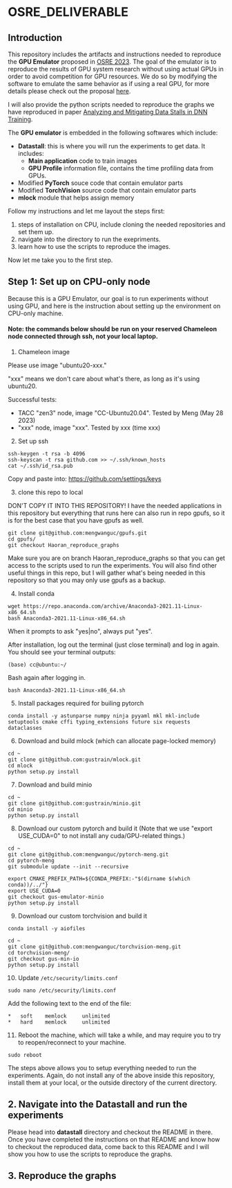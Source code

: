 # OSRE_DELIVERABLE
## Introduction
This repository includes the artifacts and instructions needed to reproduce the **GPU Emulator** proposed in [OSRE 2023](https://ucsc-ospo.github.io/project/osre23/utexas/gpuemulator/). The goal of the emulator is to reproduce the results of GPU system research without using actual GPUs in order to avoid competition for GPU resources. We do so by modifying the software to emulate the same behavior as if using a real GPU, for more details please check out the proposal [here](https://docs.google.com/document/d/1CcNbvbNAmY0XkV9ckjHnILdMh92h1wqLUYqpT6qIsZY/edit). 

I will also provide the python scripts needed to reproduce the graphs we have reproduced in paper [Analyzing and Mitigating Data Stalls in DNN Training](chrome-extension://efaidnbmnnnibpcajpcglclefindmkaj/https://vldb.org/pvldb/vol14/p771-mohan.pdf). 

The **GPU emulator** is embedded in the following softwares which include: 
* **Datastall**: this is where you will run the experiments to get data. It includes: 
  * **Main application** code to train images
  * **GPU Profile** information file, contains the time profiling data from GPUs. 
* Modified **PyTorch** souce code that contain emulator parts
* Modified **TorchVision** source code that contain emulator parts
* **mlock** module that helps assign memory

Follow my instructions and let me layout the steps first: 
1.  steps of installation on CPU, include cloning the needed repositories and set them up. 
2.  navigate into the directory to run the exepriments. 
3. learn how to use the scripts to reproduce the images. 

Now let me take you to the first step. 
## Step 1: Set up on CPU-only node
Because this is a GPU Emulator, our goal is to run experiments without using GPU, and here is the instruction about setting up the environment on CPU-only machine. 
#### Note: the commands below should be run on your reserved Chameleon node connected through ssh, not your local laptop.

1. Chameleon image

Please use image "ubuntu20-xxx."

"xxx" means we don't care about what's there, as long as it's using ubuntu20.

Successful tests:
- TACC "zen3" node, image "CC-Ubuntu20.04". Tested by Meng (May 28 2023)
- "xxx" node, image "xxx". Tested by xxx (time xxx)

2. Set up ssh
```
ssh-keygen -t rsa -b 4096
ssh-keyscan -t rsa github.com >> ~/.ssh/known_hosts
cat ~/.ssh/id_rsa.pub
```

Copy and paste into: https://github.com/settings/keys

3. clone this repo to local

DON'T COPY IT INTO THIS REPOSITORY! I have the needed applications in this repository but everything that runs here can also run in repo gpufs, so it is for the best case that you have gpufs as well. 

```
git clone git@github.com:mengwanguc/gpufs.git
cd gpufs/
git checkout Haoran_reproduce_graphs
```
Make sure you are on branch Haoran_reproduce_graphs so that you can get access to the scripts used to run the experiments. You will also find other useful things in this repo, but I will gather what's being needed in this repository so that you may only use gpufs as a backup. 

4. Install conda

```
wget https://repo.anaconda.com/archive/Anaconda3-2021.11-Linux-x86_64.sh
bash Anaconda3-2021.11-Linux-x86_64.sh
```

When it prompts to ask "yes|no", always put "yes".

After installation, log out the terminal (just close terminal) and log in again. You should see your terminal outputs:

```
(base) cc@ubuntu:~/
```
Bash again after logging in. 
```
bash Anaconda3-2021.11-Linux-x86_64.sh
```

5. Install packages required for builing pytorch

```
conda install -y astunparse numpy ninja pyyaml mkl mkl-include setuptools cmake cffi typing_extensions future six requests dataclasses
```


6. Download and build mlock (which can allocate page-locked memory)

```
cd ~
git clone git@github.com:gustrain/mlock.git
cd mlock
python setup.py install
```

7. Download and build minio

```
cd ~
git clone git@github.com:gustrain/minio.git
cd minio
python setup.py install
```



8. Download our custom pytorch and build it (Note that we use "export USE_CUDA=0" to not install any cuda/GPU-related things.)

```
cd ~
git clone git@github.com:mengwanguc/pytorch-meng.git
cd pytorch-meng
git submodule update --init --recursive

export CMAKE_PREFIX_PATH=${CONDA_PREFIX:-"$(dirname $(which conda))/../"}
export USE_CUDA=0
git checkout gus-emulator-minio
python setup.py install
```

9. Download our custom torchvision and build it

```
conda install -y aiofiles

cd ~
git clone git@github.com:mengwanguc/torchvision-meng.git
cd torchvision-meng/
git checkout gus-min-io
python setup.py install
```

10. Update `/etc/security/limits.conf`

```
sudo nano /etc/security/limits.conf
```

Add the following text to the end of the file:

```
*   soft    memlock     unlimited
*   hard    memlock     unlimited
```

11. Reboot the machine, which will take a while, and may require you to try to reopen/reconnect to your machine. 

```
sudo reboot
```
The steps above allows you to setup everything needed to run the experiments. Again, do not install any of the above inside this repository, install them at your local, or the outside directory of the current directory. 

## 2. Navigate into the Datastall and run the experiments
Please head into **datastall** directory and checkout the README in there. Once you have completed the instructions on that README and know how to checkout the reproduced data, come back to this README and I will show you how to use the scripts to reproduce the graphs. 

## 3. Reproduce the graphs
